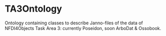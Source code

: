 # TA3Ontology
Ontology containing classes to describe Janno-files of the data of NFDI4Objects Task Area 3: currently Poseidon, soon ArboDat &amp; Ossobook.
